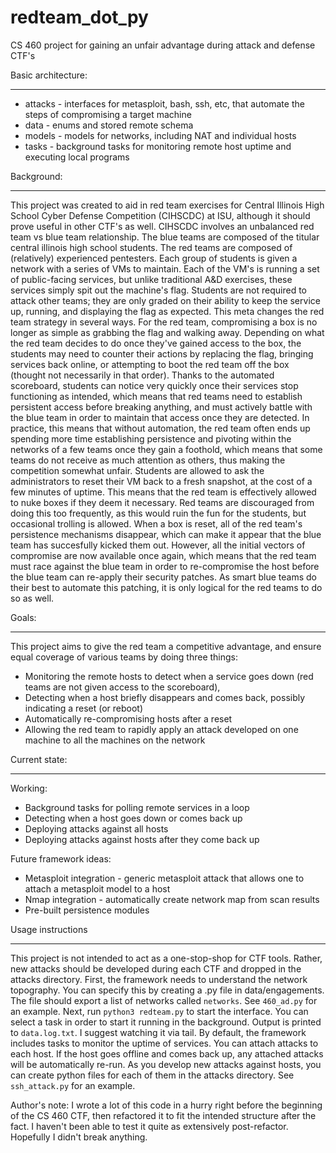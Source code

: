 # redteam_dot_py
CS 460 project for gaining an unfair advantage during attack and defense CTF's

Basic architecture:
___
* attacks - interfaces for metasploit, bash, ssh, etc, that automate the steps of compromising a target machine
* data - enums and stored remote schema
* models - models for networks, including NAT and individual hosts
* tasks - background tasks for monitoring remote host uptime and executing local programs

Background:
___
This project was created to aid in red team exercises for Central Illinois High School Cyber Defense Competition (CIHSCDC) at ISU, although it should prove useful in other CTF's as well.
CIHSCDC involves an unbalanced red team vs blue team relationship. The blue teams are composed of the titular central illinois high school students. The red teams are composed of (relatively) experienced pentesters. Each group of students is given a network with a series of VMs to maintain. Each of the VM's is running a set of public-facing services, but unlike traditional A&D exercises, these services simply spit out the machine's flag. Students are not required to attack other teams; they are only graded on their ability to keep the service up, running, and displaying the flag as expected.
This meta changes the red team strategy in several ways. For the red team, compromising a box is no longer as simple as grabbing the flag and walking away. Depending on what the red team decides to do once they've gained access to the box, the students may need to counter their actions by replacing the flag, bringing services back online, or attempting to boot the red team off the box (thought not necessarily in that order). Thanks to the automated scoreboard, students can notice very quickly once their services stop functioning as intended, which means that red teams need to establish persistent access before breaking anything, and must actively battle with the blue team in order to maintain that access once they are detected. In practice, this means that without automation, the red team often ends up spending more time establishing persistence and pivoting within the networks of a few teams once they gain a foothold, which means that some teams do not receive as much attention as others, thus making the competition somewhat unfair.
Students are allowed to ask the administrators to reset their VM back to a fresh snapshot, at the cost of a few minutes of uptime. This means that the red team is effectively allowed to nuke boxes if they deem it necessary. Red teams are discouraged from doing this too frequently, as this would ruin the fun for the students, but occasional trolling is allowed.
When a box is reset, all of the red team's persistence mechanisms disappear, which can make it appear that the blue team has succesfully kicked them out. However, all the initial vectors of compromise are now available once again, which means that the red team must race against the blue team in order to re-compromise the host before the blue team can re-apply their security patches. As smart blue teams do their best to automate this patching, it is only logical for the red teams to do so as well.

Goals:
___
This project aims to give the red team a competitive advantage, and ensure equal coverage of various teams by doing three things:
* Monitoring the remote hosts to detect when a service goes down (red teams are not given access to the scoreboard),
* Detecting when a host briefly disappears and comes back, possibly indicating a reset (or reboot)
* Automatically re-compromising hosts after a reset
* Allowing the red team to rapidly apply an attack developed on one machine to all the machines on the network

Current state:
___
Working:
* Background tasks for polling remote services in a loop
* Detecting when a host goes down or comes back up
* Deploying attacks against all hosts
* Deploying attacks against hosts after they come back up

Future framework ideas:
* Metasploit integration - generic metasploit attack that allows one to attach a metasploit model to a host
* Nmap integration - automatically create network map from scan results
* Pre-built persistence modules

Usage instructions
___
This project is not intended to act as a one-stop-shop for CTF tools. Rather, new attacks should be developed during each CTF and dropped in the attacks directory.
First, the framework needs to understand the network topography. You can specify this by creating a .py file in data/engagements. The file should export a list of networks called `networks`. See `460_ad.py` for an example.
Next, run `python3 redteam.py` to start the interface. You can select a task in order to start it running in the background. Output is printed to `data.log.txt`. I suggest watching it via tail.
By default, the framework includes tasks to monitor the uptime of services. You can attach attacks to each host. If the host goes offline and comes back up, any attached attacks will be automatically re-run. As you develop new attacks against hosts, you can create python files for each of them in the attacks directory. See `ssh_attack.py` for an example.


Author's note: I wrote a lot of this code in a hurry right before the beginning of the CS 460 CTF, then refactored it to fit the intended structure after the fact. I haven't been able to test it quite as extensively post-refactor. Hopefully I didn't break anything.
